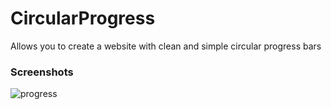 # CircularProgress
Allows you to create a website with clean and simple circular progress bars

### Screenshots

![progress](https://cloud.githubusercontent.com/assets/16324894/19945420/56357b2a-a140-11e6-9f9d-8ec273df5f9d.png)
